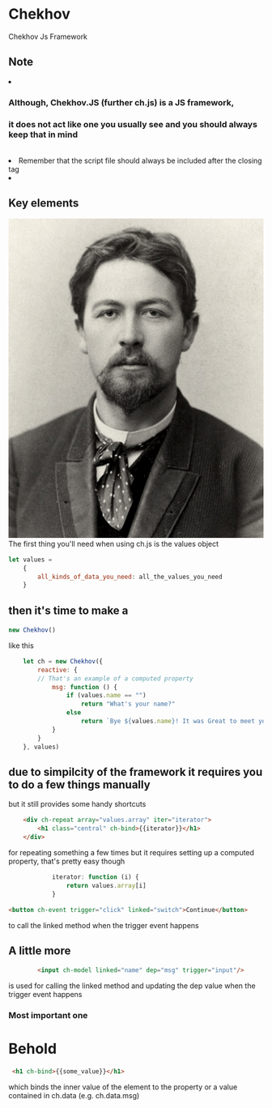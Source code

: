 # Chekhov
Chekhov Js Framework
## Note
<li> <h3>Although, Chekhov.JS (further ch.js) is a JS framework,</h3>
<h3>it does not act like one you usually see and you should always keep that in mind</h3>
<br>
</li>
<li> Remember that the script file should always be included after the <body> closing tag</li>
<li><h2>Key elements</h2></li>
<img src="./chekhov.jpg"></img>
The first thing you'll need when using ch.js is the values object 

```js
let values =
    {
        all_kinds_of_data_you_need: all_the_values_you_need
    }
```
## then it's time to make a  
```js
new Chekhov()
```    
like this
```js
    let ch = new Chekhov({
        reactive: {
        // That's an example of a computed property
            msg: function () {
                if (values.name == "")
                    return "What's your name?"
                else
                    return `Bye ${values.name}! It was Great to meet you!`
            }
        }
    }, values)
```
## due to simpilcity of the framework it requires you to do a few things manually
but it still provides some handy shortcuts
```html
    <div ch-repeat array="values.array" iter="iterator">
        <h1 class="central" ch-bind>{{iterator}}</h1>
    </div>
```
for repeating something a few times but it requires setting up a computed property, that's pretty easy though
```js
            iterator: function (i) {
                return values.array[i]
            }
```
```html
<button ch-event trigger="click" linked="switch">Continue</button>
```
to call the linked method when the trigger event happens
## A little more
```html
        <input ch-model linked="name" dep="msg" trigger="input"/>
```
is used
for calling the linked method and updating the dep value when the trigger event happens
### Most important one
# Behold
```html
 <h1 ch-bind>{{some_value}}</h1>
```
which binds the inner value of the element to the property or a value contained in ch.data (e.g. ch.data.msg)
